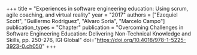 +++
title = "Experiences in software engineering education: Using scrum, agile coaching, and virtual reality"
year = "2017"
authors = ["Ezequiel Scott", "Guillermo Rodriguez", "Alvaro Soria", "Marcelo Campo"]
publication_types = "Chapter"
publication = "Overcoming Challenges in Software Engineering Education: Delivering Non-Technical Knowledge and Skills, pp. 250-276, IGI Global"
doi="https://doi.org/10.4018/978-1-5225-3923-0.ch050"
+++
